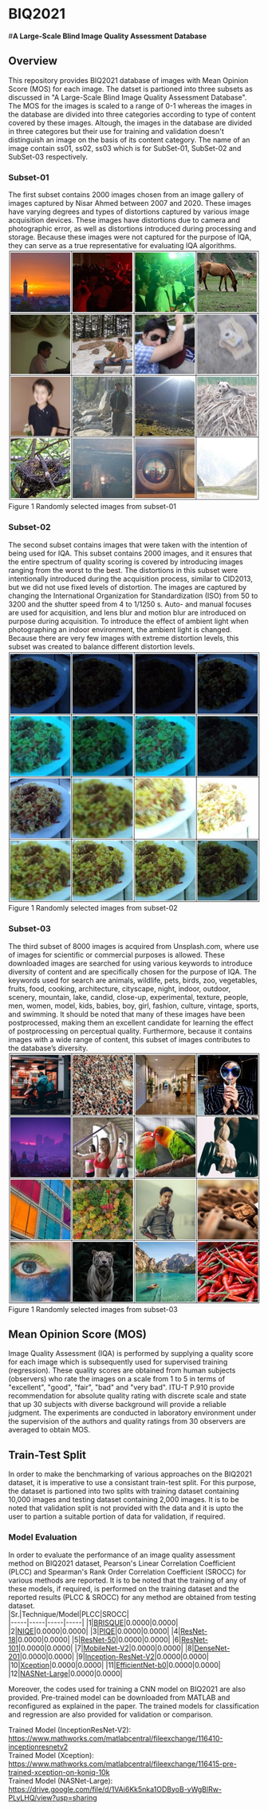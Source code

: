 # BIQ2021
#**A Large-Scale Blind Image Quality Assessment Database <br />**
## Overview
This repository provides BIQ2021 database of images with Mean Opinion Score (MOS) for each image. The datset is partioned into three subsets as discussed in "A Large-Scale Blind Image Quality Assessment Database". The MOS for the images is scaled to a range of 0-1 whereas the images in the database are divided into three categories  according to type of content covered by these images. Altough, the images in the database are divided in three categores but their use for training and validation doesn't distinguish an image on the basis of its content category. The name of an image contain ss01, ss02, ss03 which is for SubSet-01, SubSet-02 and SubSet-03 respectively.
### Subset-01
The first subset contains 2000 images chosen from an image gallery of images captured by Nisar Ahmed between 2007 and 2020. These images have varying degrees and types of distortions captured by various image acquisition devices. These images have distortions due to camera and photographic error, as well as distortions introduced during processing and storage. Because these images were not captured for the purpose of IQA, they can serve as a true representative for evaluating IQA algorithms. <br />
![imagename](https://github.com/nisarahmedrana/BIQ2021/blob/main/Subset-01.png)
Figure 1 Randomly selected images from subset-01
### Subset-02
The second subset contains images that were taken with the intention of being used for IQA. This subset contains 2000 images, and it ensures that the entire spectrum of quality scoring is covered by introducing images ranging from the worst to the best. The distortions in this subset were intentionally introduced during the acquisition process, similar to CID2013, but we did not use fixed levels of distortion. The images are captured by changing the International Organization for Standardization (ISO) from 50 to 3200 and the shutter speed from 4 to 1/1250 s. Auto- and manual focuses are used for acquisition, and lens blur and motion blur are introduced on purpose during acquisition. To introduce the effect of ambient light when photographing an indoor environment, the ambient light is changed. Because there are very few images with extreme distortion levels, this subset was created to balance different distortion levels. <br />
![imagename](https://github.com/nisarahmedrana/BIQ2021/blob/main/Subset-02.png)
Figure 1 Randomly selected images from subset-02
### Subset-03
The third subset of 8000 images is acquired from Unsplash.com, where use of images for scientific or commercial purposes is allowed. These downloaded images are searched for using various keywords to introduce diversity of content and are specifically chosen for the purpose of IQA. The keywords used for search are animals, wildlife, pets, birds, zoo, vegetables, fruits, food, cooking, architecture, cityscape, night, indoor, outdoor, scenery, mountain, lake, candid, close-up, experimental, texture, people, men, women, model, kids, babies, boy, girl, fashion, culture, vintage, sports, and swimming. It should be noted that many of these images have been postprocessed, making them an excellent candidate for learning the effect of postprocessing on perceptual quality. Furthermore, because it contains images with a wide range of content, this subset of images contributes to the database’s diversity. <br />
![imagename](https://github.com/nisarahmedrana/BIQ2021/blob/main/Subset-03.png)
Figure 1 Randomly selected images from subset-03
## Mean Opinion Score (MOS)
Image Quality Assessment (IQA) is performed by supplying a quality score for each image which is subsequently used for supervised training (regression). These quality scores are obtained from human subjects (observers) who rate the images on a scale from 1 to 5 in terms of "excellent", "good", "fair", "bad" and "very bad". ITU-T P.910 provide recommendation for absolute quality rating with discrete scale and state that up 30 subjects with diverse background will provide a reliable judgment. The experiments are conducted in laboratory environment under the supervision of the authors and quality ratings from 30 observers are averaged to obtain MOS.
## Train-Test Split
In order to make the benchmarking of various approaches on the BIQ2021 dataset, it is imperative to use a consistant train-test split. For this purpose, the dataset is partioned into two splits with training dataset containing 10,000 images and testing dataset containing 2,000 images. It is to be noted that validation split is not provided with the data and it is upto the user to partion a suitable portion of data for validation, if required.
### Model Evaluation
In order to evaluate the performance of an image quality assessment method on BIQ2021 dataset, Pearson's Linear Correlation Coefficient (PLCC) and Spearman's Rank Order Correlation Coefficient (SROCC) for various methods are reported. It is to be noted that the training of any of these models, if required, is performed on the training dataset and the reported results (PLCC & SROCC) for any method are obtained from testing dataset.<br/>
|Sr.|Technique/Model|PLCC|SROCC|      
|-----|-----|-----|-----|
|1|[BRISQUE](https://www.mathworks.com/help/images/ref/brisque.html)|0.0000|0.0000|
|2|[NIQE](https://uk.mathworks.com/help/images/ref/niqemodel.html)|0.0000|0.0000|
|3|[PIQE](https://www.mathworks.com/help/images/ref/piqe.html)|0.0000|0.0000|
|4|[ResNet-18](https://www.mathworks.com/help/deeplearning/ref/resnet18.html)|0.0000|0.0000|
|5|[ResNet-50](https://www.mathworks.com/help/deeplearning/ref/resnet50.html)|0.0000|0.0000|
|6|[ResNet-101](https://www.mathworks.com/help/deeplearning/ref/resnet101.html)|0.0000|0.0000|
|7|[MobileNet-V2](https://www.mathworks.com/help/deeplearning/ref/mobilenetv2.html)|0.0000|0.0000|
|8|[DenseNet-201](https://www.mathworks.com/help/deeplearning/ref/densenet201.html)|0.0000|0.0000|
|9|[Inception-ResNet-V2](https://www.mathworks.com/help/deeplearning/ref/inceptionresnetv2.html)|0.0000|0.0000|
|10|[Xception](https://www.mathworks.com/help/deeplearning/ref/xception.html?searchHighlight=xception&s_tid=srchtitle_xception_1)|0.0000|0.0000|
|11|[EfficientNet-b0](https://www.mathworks.com/help/deeplearning/ref/efficientnetb0.html)|0.0000|0.0000|
|12|[NASNet-Large](https://www.mathworks.com/help/deeplearning/ref/nasnetlarge.html)|0.0000|0.0000|
<br />

Moreover, the codes used for training a CNN model on BIQ2021 are also provided. Pre-trained model can be downloaded from MATLAB and reconfigured as explained in the paper. The trained models for classification and regression are also provided for validation or comparison. <br />

Trained Model (InceptionResNet-V2): https://www.mathworks.com/matlabcentral/fileexchange/116410-inceptionresnetv2 <br />
Trained Model (Xception): https://www.mathworks.com/matlabcentral/fileexchange/116415-pre-trained-xception-on-koniq-10k <br />
Trained Model (NASNet-Large): https://drive.google.com/file/d/1VAi6Kk5nka1ODByoB-yWgBlRw-PLyLHQ/view?usp=sharing <br />
